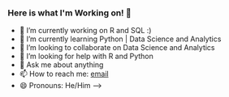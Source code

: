 ### Here is what I'm Working on! 👋

- 🔭 I’m currently working on R and SQL :)
- 🌱 I’m currently learning Python | Data Science and Analytics  
- 👯 I’m looking to collaborate on Data Science and Analytics
- 🤔 I’m looking for help with R and Python
- 💬 Ask me about anything
- 📫 How to reach me: [email](mailto:fellipebxc@gmail.com)
- 😄 Pronouns: He/Him
-->
